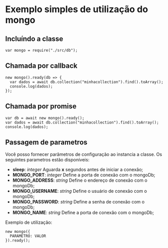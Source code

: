 # Exemplo simples de utilização do mongo

## Incluíndo a classe

```node
var mongo = require("./src/db");
```

## Chamada por callback

```node
new mongo().ready(db => {
  var dados = await db.collection("minhacollection").find().toArray();
  console.log(dados);
});
```

## Chamada por promise

```node
var db = await new mongo().ready();
var dados = await db.collection("minhacollection").find().toArray();
console.log(dados);
```

## Passagem de parametros

Você posso fornecer parâmetros de configuração ao instancia a classe. Os seguintes parametros estão disponíveis:

* **sleep**: *integer* Aguarda **x** segundos antes de iniciar a conexão;
* **MONGO_PORT**: *integer* Define a porta de conexão com o mongoDb;
* **MONGO_ADDRESS**: *string* Define o endereço de conexão com o mongoDb;
* **MONGO_USERNAME**: *string* Define o usuário de conexão com o mongoDb;
* **MONGO_PASSWORD**: *string* Define a senha de conexão com o mongoDb;
* **MONGO_NAME**: *string* Define a porta de conexão com o mongoDb;

Exemplo de utilização:

```node
new mongo({
  PARAMETRO: VALOR
}).ready();
```
